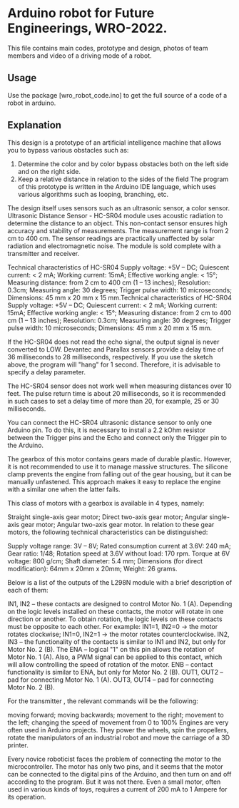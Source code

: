 # Arduino robot for Future Engineerings, WRO-2022.

This file contains main codes, prototype and design, photos of team members and video of a driving mode of a robot.

## Usage 

Use the package [wro_robot_code.ino] to get the full source of a code of a robot in arduino.

## Explanation

This design is a prototype of an artificial intelligence machine that allows you to bypass various obstacles such as:
1. Determine the color and by color bypass obstacles both on the left side and on the right side.
2. Keep a relative distance in relation to the sides of the field
The program of this prototype is written in the Arduino IDE language, which uses various algorithms such as looping, branching, etc.

The design itself uses sensors such as an ultrasonic sensor, a color sensor. Ultrasonic Distance Sensor - HC-SR04 module uses acoustic radiation to determine the distance to an object. This non-contact sensor ensures high accuracy and stability of measurements. The measurement range is from 2 cm to 400 cm. The sensor readings are practically unaffected by solar radiation and electromagnetic noise. The module is sold complete with a transmitter and receiver.

Technical characteristics of HC-SR04
Supply voltage: +5V – DC;
Quiescent current: < 2 mA;
Working current: 15mA;
Effective working angle: < 15°;
Measuring distance: from 2 cm to 400 cm (1 – 13 inches);
Resolution: 0.3cm;
Measuring angle: 30 degrees;
Trigger pulse width: 10 microseconds;
Dimensions: 45 mm x 20 mm x 15 mm.Technical characteristics of HC-SR04
Supply voltage: +5V – DC;
Quiescent current: < 2 mA;
Working current: 15mA;
Effective working angle: < 15°;
Measuring distance: from 2 cm to 400 cm (1 – 13 inches);
Resolution: 0.3cm;
Measuring angle: 30 degrees;
Trigger pulse width: 10 microseconds;
Dimensions: 45 mm x 20 mm x 15 mm.

If the HC-SR04 does not read the echo signal, the output signal is never converted to LOW. Devantec and Parallax sensors provide a delay time of 36 milliseconds to 28 milliseconds, respectively. If you use the sketch above, the program will "hang" for 1 second. Therefore, it is advisable to specify a delay parameter.

The HC-SR04 sensor does not work well when measuring distances over 10 feet. The pulse return time is about 20 milliseconds, so it is recommended in such cases to set a delay time of more than 20, for example, 25 or 30 milliseconds.

You can connect the HC-SR04 ultrasonic distance sensor to only one Arduino pin. To do this, it is necessary to install a 2.2 kOhm resistor between the Trigger pins and the Echo and connect only the Trigger pin to the Arduino.

The gearbox of this motor contains gears made of durable plastic. However, it is not recommended to use it to manage massive structures. The silicone clamp prevents the engine from falling out of the gear housing, but it can be manually unfastened. This approach makes it easy to replace the engine with a similar one when the latter fails.

This class of motors with a gearbox is available in 4 types, namely:

Straight single-axis gear motor;
Direct two-axis gear motor;
Angular single-axis gear motor;
Angular two-axis gear motor.
In relation to these gear motors, the following technical characteristics can be distinguished:

Supply voltage range: 3V – 8V;
Rated consumption current at 3.6V: 240 mA;
Gear ratio: 1/48;
Rotation speed at 3.6V without load: 170 rpm.
Torque at 6V voltage: 800 g/cm;
Shaft diameter: 5.4 mm;
Dimensions (for direct modification): 64mm x 20mm x 20mm;
Weight: 26 grams.

Below is a list of the outputs of the L298N module with a brief description of each of them:

IN1, IN2 – these contacts are designed to control Motor No. 1 (A). Depending on the logic levels installed on these contacts, the motor will rotate in one direction or another. To obtain rotation, the logic levels on these contacts must be opposite to each other. For example: IN1=1, IN2=0 → the motor rotates clockwise; IN1=0, IN2=1 → the motor rotates counterclockwise.
IN2, IN3 – the functionality of the contacts is similar to IN1 and IN2, but only for Motor No. 2 (B).
The ENA – logical "1" on this pin allows the rotation of Motor No. 1 (A). Also, a PWM signal can be applied to this contact, which will allow controlling the speed of rotation of the motor.
ENB – contact functionality is similar to ENA, but only for Motor No. 2 (B).
OUT1, OUT2 – pad for connecting Motor No. 1 (A).
OUT3, OUT4 – pad for connecting Motor No. 2 (B).

For the transmitter , the relevant commands will be the following:

moving forward;
moving backwards;
movement to the right;
movement to the left;
changing the speed of movement from 0 to 100%
Engines are very often used in Arduino projects. They power the wheels, spin the propellers, rotate the manipulators of an industrial robot and move the carriage of a 3D printer.

Every novice roboticist faces the problem of connecting the motor to the microcontroller. The motor has only two pins, and it seems that the motor can be connected to the digital pins of the Arduino, and then turn on and off according to the program. But it was not there. Even a small motor, often used in various kinds of toys, requires a current of 200 mA to 1 Ampere for its operation.
